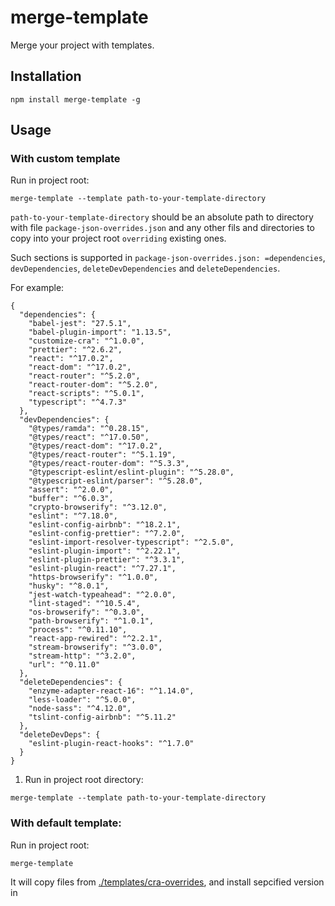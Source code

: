 # merge-template

Merge your project with templates.

## Installation

```example
npm install merge-template -g
```

## Usage

### With custom template

Run in project root:

```example
merge-template --template path-to-your-template-directory
```

`path-to-your-template-directory` should be an absolute path to
directory with file `package-json-overrides.json` and any other fils and
directories to copy into your project root `overriding` existing ones.

Such sections is supported in `package-json-overrides.json: =dependencies`, `devDependencies`, `deleteDevDependencies` and
`deleteDependencies`.

<!-- end list -->

For example:

```example
{
  "dependencies": {
    "babel-jest": "27.5.1",
    "babel-plugin-import": "1.13.5",
    "customize-cra": "^1.0.0",
    "prettier": "^2.6.2",
    "react": "^17.0.2",
    "react-dom": "^17.0.2",
    "react-router": "^5.2.0",
    "react-router-dom": "^5.2.0",
    "react-scripts": "^5.0.1",
    "typescript": "^4.7.3"
  },
  "devDependencies": {
    "@types/ramda": "^0.28.15",
    "@types/react": "^17.0.50",
    "@types/react-dom": "^17.0.2",
    "@types/react-router": "^5.1.19",
    "@types/react-router-dom": "^5.3.3",
    "@typescript-eslint/eslint-plugin": "^5.28.0",
    "@typescript-eslint/parser": "^5.28.0",
    "assert": "^2.0.0",
    "buffer": "^6.0.3",
    "crypto-browserify": "^3.12.0",
    "eslint": "^7.18.0",
    "eslint-config-airbnb": "^18.2.1",
    "eslint-config-prettier": "^7.2.0",
    "eslint-import-resolver-typescript": "^2.5.0",
    "eslint-plugin-import": "^2.22.1",
    "eslint-plugin-prettier": "^3.3.1",
    "eslint-plugin-react": "^7.27.1",
    "https-browserify": "^1.0.0",
    "husky": "^8.0.1",
    "jest-watch-typeahead": "^2.0.0",
    "lint-staged": "^10.5.4",
    "os-browserify": "^0.3.0",
    "path-browserify": "^1.0.1",
    "process": "^0.11.10",
    "react-app-rewired": "^2.2.1",
    "stream-browserify": "^3.0.0",
    "stream-http": "^3.2.0",
    "url": "^0.11.0"
  },
  "deleteDependencies": {
    "enzyme-adapter-react-16": "^1.14.0",
    "less-loader": "^5.0.0",
    "node-sass": "^4.12.0",
    "tslint-config-airbnb": "^5.11.2"
  },
  "deleteDevDeps": {
    "eslint-plugin-react-hooks": "^1.7.0"
  }
}
```

1.  Run in project root directory:

<!-- end list -->

```example
merge-template --template path-to-your-template-directory
```

### With default template:

Run in project root:

```example
merge-template
```

It will copy files from [./templates/cra-overrides](./templates/cra-overrides), and install sepcified version in
